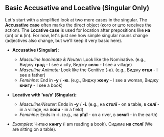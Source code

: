 ## Basic Accusative and Locative (Singular Only)

Let's start with a simplified look at two more cases in the singular. The __Accusative case__ often marks the direct object (кого or што receives the action). The __Locative case__ is used for location after prepositions like __на__ (on) or __в__ (in). For now, let's just see how simple singular nouns change (adjectives also change, but we'll keep it very basic here).

*   __Accusative (Singular):__
    
    *   _Masculine Inanimate &amp; Neuter:_ Look like the Nominative. (e.g., Виджу __град__ - I see a city, Виджу __село__ - I see a village)
    *   _Masculine Animate:_ Look like the Genitive (-а). (e.g., Виджу __отця__ - I see a father)
    *   _Feminine:_ End in __-у__ / __-ю__. (e.g., Виджу __жену__ - I see a woman, Виджу __книгу__ - I see a book)
    
    
    
*   __Locative with 'на/в' (Singular):__
    
    *   _Masculine/Neuter:_ Ends in __-у__ / __-і__. (e.g., на __столї__ - on a table, в __селї__ - in a village, на __поли__ - in a field)
    *   _Feminine:_ Ends in __-і__. (e.g., на __рїцї__ - on a river, в __землї__ - in the earth)
    
    
    
*   _Examples:_ Читаю __книгу__ (I am reading a book). Сидиме __на столї__ (We are sitting on a table).